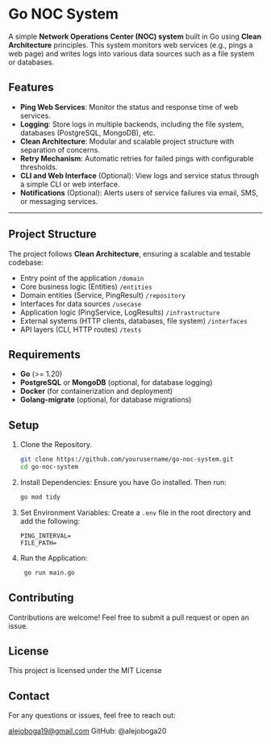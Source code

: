 # Go NOC System

A simple **Network Operations Center (NOC) system** built in Go using **Clean Architecture** principles. This system monitors web services (e.g., pings a web page) and writes logs into various data sources such as a file system or databases.

## Features

- **Ping Web Services**: Monitor the status and response time of web services.
- **Logging**: Store logs in multiple backends, including the file system, databases (PostgreSQL, MongoDB), etc.
- **Clean Architecture**: Modular and scalable project structure with separation of concerns.
- **Retry Mechanism**: Automatic retries for failed pings with configurable thresholds.
- **CLI and Web Interface** (Optional): View logs and service status through a simple CLI or web interface.
- **Notifications** (Optional): Alerts users of service failures via email, SMS, or messaging services.

---

## Project Structure

The project follows **Clean Architecture**, ensuring a scalable and testable codebase:

- Entry point of the application `/domain`
- Core business logic (Entities) `/entities`
- Domain entities (Service, PingResult) `/repository`
- Interfaces for data sources `/usecase`
- Application logic (PingService, LogResults) `/infrastructure`
- External systems (HTTP clients, databases, file system) `/interfaces`
- API layers (CLI, HTTP routes) `/tests`

## Requirements

- **Go** (>= 1.20)
- **PostgreSQL** or **MongoDB** (optional, for database logging)
- **Docker** (for containerization and deployment)
- **Golang-migrate** (optional, for database migrations)

## Setup

1. Clone the Repository.
   ```bash
   git clone https://github.com/yourusername/go-noc-system.git
   cd go-noc-system
   ```
2. Install Dependencies: Ensure you have Go installed. Then run:
   ```bash
   go mod tidy
   ```
3. Set Environment Variables: Create a `.env` file in the root directory and add the following:
   ```env
   PING_INTERVAL=
   FILE_PATH=
   ```
4. Run the Application:
   ```bash
    go run main.go
   ```

## Contributing

Contributions are welcome! Feel free to submit a pull request or open an issue.

## License

This project is licensed under the MIT License

## Contact

For any questions or issues, feel free to reach out:

alejoboga19@gmail.com
GitHub: @alejoboga20
